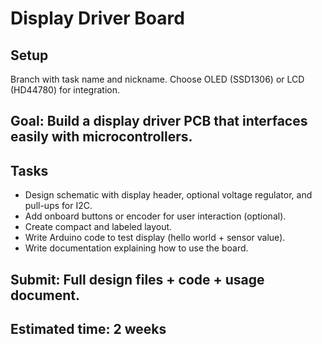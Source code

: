 # Display Driver Board 

## Setup
Branch with task name and nickname.
Choose OLED (SSD1306) or LCD (HD44780) for integration.

## Goal: Build a display driver PCB that interfaces easily with microcontrollers.

## Tasks
- Design schematic with display header, optional voltage regulator, and pull-ups for I2C.
- Add onboard buttons or encoder for user interaction (optional).
- Create compact and labeled layout.
- Write Arduino code to test display (hello world + sensor value).
- Write documentation explaining how to use the board.

## Submit: Full design files + code + usage document.
## Estimated time: 2 weeks
